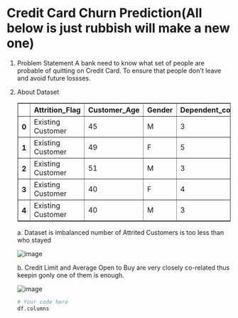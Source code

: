 
# Credit Card Churn Prediction(All below is just rubbish will make a new one)


1. Problem Statement
A bank need to know what set of people are probable of quitting on Credit Card. To ensure that people don't leave and avoid future lossses.

2. About Dataset
   <table border="1" class="dataframe"><thead><tr style="text-align: right;"><th></th><th>Attrition_Flag</th><th>Customer_Age</th><th>Gender</th><th>Dependent_count</th><th>Education_Level</th><th>Marital_Status</th><th>Income_Category</th><th>Card_Category</th><th>Months_on_book</th><th>Total_Relationship_Count</th><th>Months_Inactive_12_mon</th><th>Contacts_Count_12_mon</th><th>Credit_Limit</th><th>Total_Revolving_Bal</th><th>Avg_Open_To_Buy</th><th>Total_Amt_Chng_Q4_Q1</th><th>Total_Trans_Amt</th><th>Total_Trans_Ct</th><th>Total_Ct_Chng_Q4_Q1</th><th>Avg_Utilization_Ratio</th></tr></thead><tbody><tr><th>0</th><td>Existing Customer</td><td>45</td><td>M</td><td>3</td><td>High School</td><td>Married</td><td>$60K - $80K</td><td>Blue</td><td>39</td><td>5</td><td>1</td><td>3</td><td>12691.0</td><td>777</td><td>11914.0</td><td>1.335</td><td>1144</td><td>42</td><td>1.625</td><td>0.061</td></tr><tr><th>1</th><td>Existing Customer</td><td>49</td><td>F</td><td>5</td><td>Graduate</td><td>Single</td><td>Less than $40K</td><td>Blue</td><td>44</td><td>6</td><td>1</td><td>2</td><td>8256.0</td><td>864</td><td>7392.0</td><td>1.541</td><td>1291</td><td>33</td><td>3.714</td><td>0.105</td></tr><tr><th>2</th><td>Existing Customer</td><td>51</td><td>M</td><td>3</td><td>Graduate</td><td>Married</td><td>$80K - $120K</td><td>Blue</td><td>36</td><td>4</td><td>1</td><td>0</td><td>3418.0</td><td>0</td><td>3418.0</td><td>2.594</td><td>1887</td><td>20</td><td>2.333</td><td>0.000</td></tr><tr><th>3</th><td>Existing Customer</td><td>40</td><td>F</td><td>4</td><td>High School</td><td>Unknown</td><td>Less than $40K</td><td>Blue</td><td>34</td><td>3</td><td>4</td><td>1</td><td>3313.0</td><td>2517</td><td>796.0</td><td>1.405</td><td>1171</td><td>20</td><td>2.333</td><td>0.760</td></tr><tr><th>4</th><td>Existing Customer</td><td>40</td><td>M</td><td>3</td><td>Uneducated</td><td>Married</td><td>$60K - $80K</td><td>Blue</td><td>21</td><td>5</td><td>1</td><td>0</td><td>4716.0</td><td>0</td><td>4716.0</td><td>2.175</td><td>816</td><td>28</td><td>2.500</td><td>0.000</td></tr></tbody></table></div>
    a. Dataset is imbalanced number of Attrited Customers is too less than who stayed  
    
    ![image](https://github.com/user-attachments/assets/7863bb12-bb0a-4bad-9c23-f8993d725341)
   
    b. Credit Limit and Average Open to Buy are very closely co-related thus keepin gonly one of them is enough.

   ![image](https://github.com/user-attachments/assets/183757f2-38b7-41cc-b283-1c7364ae7d15)

   ```python
   # Your code here
   df.columns
   ```


